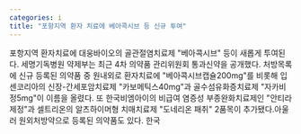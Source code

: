 ```yaml
---
categories: i
title: "포항지역 환자 치료에 베아콕시브 등 신규 투여"
---
```

포항지역 환자치료에 대웅바이오의 골관절염치료제 "베아콕시브" 등이 새롭게 투여된다. 세명기독병원 약제부는 최근 4차 의약품 관리위원회 통과신약을 공개했다. 처방목록에 신규 등록된 의약품 중 원내외로 환자치료에 "베아콕시브캡슐200mg"를 비롯해 입센코리아의 신장-간세포암치료제 "카보메틱스40mg"과 골수섬유화증치료제 "자카비정5mg"이 이름을 올렸다. 또 한국비엠아이의 비급여 염증성 부종완화치료제인 "안티라제정"과 셀트리온의 알츠하이머형 치매치료제 "도네리온 패취" 2품목이 추가됐다.아울러 원외처방약으로 등록된 의약품도 있다. 한국
